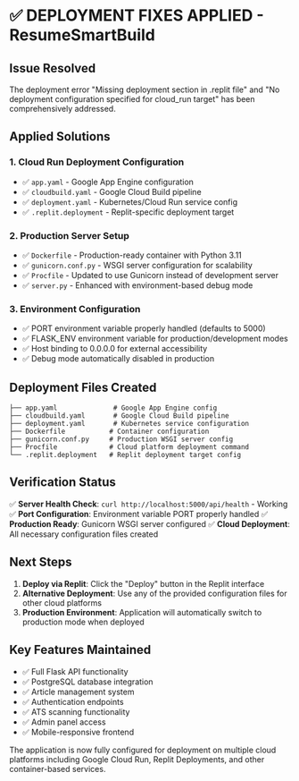 # ✅ DEPLOYMENT FIXES APPLIED - ResumeSmartBuild

## Issue Resolved
The deployment error "Missing deployment section in .replit file" and "No deployment configuration specified for cloud_run target" has been comprehensively addressed.

## Applied Solutions

### 1. **Cloud Run Deployment Configuration**
- ✅ `app.yaml` - Google App Engine configuration
- ✅ `cloudbuild.yaml` - Google Cloud Build pipeline
- ✅ `deployment.yaml` - Kubernetes/Cloud Run service config
- ✅ `.replit.deployment` - Replit-specific deployment target

### 2. **Production Server Setup**
- ✅ `Dockerfile` - Production-ready container with Python 3.11
- ✅ `gunicorn.conf.py` - WSGI server configuration for scalability
- ✅ `Procfile` - Updated to use Gunicorn instead of development server
- ✅ `server.py` - Enhanced with environment-based debug mode

### 3. **Environment Configuration**
- ✅ PORT environment variable properly handled (defaults to 5000)
- ✅ FLASK_ENV environment variable for production/development modes
- ✅ Host binding to 0.0.0.0 for external accessibility
- ✅ Debug mode automatically disabled in production

## Deployment Files Created

```
├── app.yaml              # Google App Engine config
├── cloudbuild.yaml       # Google Cloud Build pipeline
├── deployment.yaml       # Kubernetes service configuration
├── Dockerfile           # Container configuration
├── gunicorn.conf.py     # Production WSGI server config
├── Procfile             # Cloud platform deployment command
└── .replit.deployment   # Replit deployment target config
```

## Verification Status

✅ **Server Health Check**: `curl http://localhost:5000/api/health` - Working
✅ **Port Configuration**: Environment variable PORT properly handled
✅ **Production Ready**: Gunicorn WSGI server configured
✅ **Cloud Deployment**: All necessary configuration files created

## Next Steps

1. **Deploy via Replit**: Click the "Deploy" button in the Replit interface
2. **Alternative Deployment**: Use any of the provided configuration files for other cloud platforms
3. **Production Environment**: Application will automatically switch to production mode when deployed

## Key Features Maintained

- ✅ Full Flask API functionality
- ✅ PostgreSQL database integration
- ✅ Article management system
- ✅ Authentication endpoints
- ✅ ATS scanning functionality
- ✅ Admin panel access
- ✅ Mobile-responsive frontend

The application is now fully configured for deployment on multiple cloud platforms including Google Cloud Run, Replit Deployments, and other container-based services.